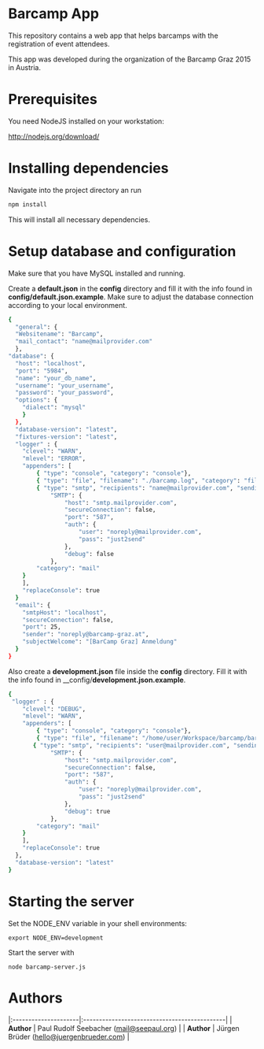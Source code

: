 # Barcamp App #

This repository contains a web app that helps barcamps with the registration of event attendees. 

This app was developed during the organization of the Barcamp Graz 2015 in Austria.

# Prerequisites #

You need NodeJS installed on your workstation:

<http://nodejs.org/download/>

# Installing dependencies #

Navigate into the project directory an run

```bash
npm install
```

This will install all necessary dependencies.

# Setup database and configuration  #

Make sure that you have MySQL installed and running.

Create a __default.json__ in the __config__ directory and fill it with the info found in __config/default.json.example__. Make sure to adjust the database connection according to your local environment.

```bash
{ 
  "general": {
  "Websitename": "Barcamp",
  "mail_contact": "name@mailprovider.com"
  },
"database": {
  "host": "localhost",
  "port": "5984",
  "name": "your_db_name",
  "username": "your_username",
  "password": "your_password",
  "options": {
    "dialect": "mysql"
    }
  },
  "database-version": "latest",
  "fixtures-version": "latest",
  "logger" : {
    "clevel": "WARN",
    "mlevel": "ERROR",
    "appenders": [
        { "type": "console", "category": "console"},
        { "type": "file", "filename": "./barcamp.log", "category": "file" },
        { "type": "smtp", "recipients": "name@mailprovider.com", "sendinterval": "5", "sender": "noreply@mailprovider.com", "transport": "SMTP", 
            "SMTP": {
                "host": "smtp.mailprovider.com",
                "secureConnection": false,
                "port": "587",
                "auth": {
                    "user": "noreply@mailprovider.com",
                    "pass": "just2send"
                },
                "debug": false
            },
        "category": "mail"
    }
    ],
    "replaceConsole": true
  }
  "email": {
    "smtpHost": "localhost",
    "secureConnection": false,
    "port": 25,
    "sender": "noreply@barcamp-graz.at",
    "subjectWelcome": "[BarCamp Graz] Anmeldung"
  }
}
```

Also create a __development.json__ file inside the __config__ directory. Fill it with the info found in __config/__development.json.example__.

```bash
{
 "logger" : {
    "clevel": "DEBUG",
    "mlevel": "WARN",
    "appenders": [
        { "type": "console", "category": "console"},
        { "type": "file", "filename": "/home/user/Workspace/barcamp/barcamp.log", "category": "file" },
       { "type": "smtp", "recipients": "user@mailprovider.com", "sendinterval": "5", "sender": "noreply@mailprovider.com", "transport": "SMTP", 
            "SMTP": {
                "host": "smtp.mailprovider.com",
                "secureConnection": false,
                "port": "587",
                "auth": {
                    "user": "noreply@mailprovider.com",
                    "pass": "just2send"
                },
                "debug": true
            },
        "category": "mail"
    }
    ],
    "replaceConsole": true
  },
  "database-version": "latest"
}
```


# Starting the server  #

Set the NODE_ENV variable in your shell environments:

```
export NODE_ENV=development
```

Start the server with

```
node barcamp-server.js
```

# Authors #

|:---------------------|:---------------------------------------------|
| **Author**           | Paul Rudolf Seebacher (<mail@seepaul.org>)                |
| **Author**           | Jürgen Brüder (<hello@juergenbrueder.com>)             |